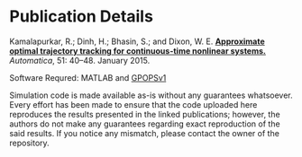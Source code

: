 # Publication Details
Kamalapurkar, R.; Dinh, H.; Bhasin, S.; and Dixon, W. E. **[Approximate optimal trajectory tracking for continuous-time nonlinear systems.](http://doi.org/10.1016/j.automatica.2014.10.103)** *Automatica*, 51: 40–48. January 2015.

Software Requred: MATLAB and [GPOPSv1](https://www.mathworks.com/matlabcentral/fileexchange/21729-gpops)

Simulation code is made available as-is without any guarantees whatsoever. Every effort has been made to ensure that the code uploaded here reproduces the results presented in the linked publications; however, the authors do not make any guarantees regarding exact reproduction of the said results. If you notice any mismatch, please contact the owner of the repository.
